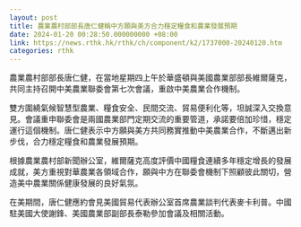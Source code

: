 ```yaml
---
layout: post
title: 農業農村部部長唐仁健稱中方願與美方合力穩定糧食和農業發展預期
date: 2024-01-20 00:28:50.000000000 +08:00
link: https://news.rthk.hk/rthk/ch/component/k2/1737000-20240120.htm
categories: rthk
---
```


農業農村部部長唐仁健，在當地星期四上午於華盛頓與美國農業部部長維爾薩克，共同主持召開中美農業聯委會第七次會議，重啟中美農業合作機制。

雙方圍繞氣候智慧型農業、糧食安全、民間交流、貿易便利化等，坦誠深入交換意見。會議重申聯委會是兩國農業部門定期交流的重要管道，承諾要倍加珍惜，穩定運行這個機制。唐仁健表示中方願與美方共同務實推動中美農業合作，不斷邁出新步伐，合力穩定糧食和農業發展預期。

根據農業農村部新聞辦公室，維爾薩克高度評價中國糧食連續多年穩定增長的發展成就，美方重視對華農業各領域合作，願與中方在聯委會機制下照顧彼此關切，營造美中農業關係健康發展的良好氣氛。

在美期間，唐仁健應約會見美國貿易代表辦公室首席農業談判代表麥卡利普。中國駐美國大使謝鋒、美國農業部副部長泰勒參加會議及相關活動。
